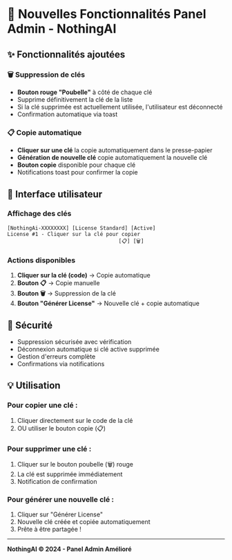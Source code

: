 # 🔧 Nouvelles Fonctionnalités Panel Admin - NothingAI

## ✨ Fonctionnalités ajoutées

### 🗑️ Suppression de clés

- **Bouton rouge "Poubelle"** à côté de chaque clé
- Supprime définitivement la clé de la liste
- Si la clé supprimée est actuellement utilisée, l'utilisateur est déconnecté
- Confirmation automatique via toast

### 📋 Copie automatique

- **Cliquer sur une clé** la copie automatiquement dans le presse-papier
- **Génération de nouvelle clé** copie automatiquement la nouvelle clé
- **Bouton copie** disponible pour chaque clé
- Notifications toast pour confirmer la copie

## 🎯 Interface utilisateur

### Affichage des clés

```
[NothingAi-XXXXXXXX] [License Standard] [Active]
License #1 - Cliquer sur la clé pour copier
                                    [📋] [🗑️]
```

### Actions disponibles

1. **Cliquer sur la clé (code)** → Copie automatique
2. **Bouton 📋** → Copie manuelle
3. **Bouton 🗑️** → Suppression de la clé
4. **Bouton "Générer License"** → Nouvelle clé + copie automatique

## 🔐 Sécurité

- Suppression sécurisée avec vérification
- Déconnexion automatique si clé active supprimée
- Gestion d'erreurs complète
- Confirmations via notifications

## 💡 Utilisation

### Pour copier une clé :

1. Cliquer directement sur le code de la clé
2. OU utiliser le bouton copie (📋)

### Pour supprimer une clé :

1. Cliquer sur le bouton poubelle (🗑️) rouge
2. La clé est supprimée immédiatement
3. Notification de confirmation

### Pour générer une nouvelle clé :

1. Cliquer sur "Générer License"
2. Nouvelle clé créée et copiée automatiquement
3. Prête à être partagée !

---

**NothingAI © 2024 - Panel Admin Amélioré**
